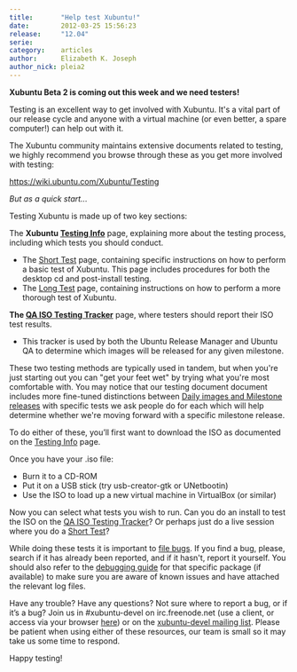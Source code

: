 ```yaml
---
title:       "Help test Xubuntu!"
date:        2012-03-25 15:56:23
release:     "12.04"
serie:       
category:    articles
author:      Elizabeth K. Joseph
author_nick: pleia2
---
```


**Xubuntu Beta 2 is coming out this week and we need testers!**

Testing is an excellent way to get involved with Xubuntu. It's a vital part of our release cycle and anyone with a virtual machine (or even better, a spare computer!) can help out with it.

The Xubuntu community maintains extensive documents related to testing, we highly recommend you browse through these as you get more involved with testing:

<https://wiki.ubuntu.com/Xubuntu/Testing>

*But as a quick start...*

Testing Xubuntu is made up of two key sections:

The **Xubuntu [Testing Info](https://wiki.ubuntu.com/Xubuntu/Testing/TestingInfo)** page, explaining more about the testing process, including which tests you should conduct.

- The [Short Test](https://wiki.ubuntu.com/Xubuntu/Testing/TestingInfo/Short) page, containing specific instructions on how to perform a basic test of Xubuntu. This page includes procedures for both the desktop cd and post-install testing.
- The [Long Test](https://wiki.ubuntu.com/Xubuntu/Testing/TestingInfo/Long) page, containing instructions on how to perform a more thorough test of Xubuntu.

**The [QA ISO Testing Tracker](http://iso.qa.ubuntu.com/qatracker/build/xubuntu/all)** page, where testers should report their ISO test results.

- This tracker is used by both the Ubuntu Release Manager and Ubuntu QA to determine which images will be released for any given milestone.

These two testing methods are typically used in tandem, but when you're just starting out you can "get your feet wet" by trying what you're most comfortable with. You may notice that our testing document document includes more fine-tuned distinctions between [Daily images and Milestone releases](https://wiki.ubuntu.com/Xubuntu/Testing/TestingInfo#Daily_images_and_Milestone_releases) with specific tests we ask people do for each which will help determine whether we're moving forward with a specific milestone release.

To do either of these, you’ll first want to download the ISO as documented on the [Testing Info](https://wiki.ubuntu.com/Xubuntu/Testing/TestingInfo) page.

Once you have your .iso file:

- Burn it to a CD-ROM
- Put it on a USB stick (try usb-creator-gtk or UNetbootin)
- Use the ISO to load up a new virtual machine in VirtualBox (or similar)

Now you can select what tests you wish to run. Can you do an install to test the ISO on the [QA ISO Testing Tracker](http://iso.qa.ubuntu.com/qatracker/build/xubuntu/all)? Or perhaps just do a live session where you do a [Short Test](https://wiki.ubuntu.com/Xubuntu/Testing/TestingInfo/Short)?

While doing these tests it is important to [file bugs](https://help.ubuntu.com/community/ReportingBugs). If you find a bug, please, search if it has already been reported, and if it hasn't, report it yourself. You should also refer to the [debugging guide](https://wiki.ubuntu.com/DebuggingProcedures) for that specific package (if available) to make sure you are aware of known issues and have attached the relevant log files.

Have any trouble? Have any questions? Not sure where to report a bug, or if it’s a bug? Join us in #xubuntu-devel on irc.freenode.net (use a client, or access via your browser [here](http://webchat.freenode.net/?channels=xubuntu-devel)) or on the [xubuntu-devel mailing list](https://lists.ubuntu.com/mailman/listinfo/xubuntu-devel). Please be patient when using either of these resources, our team is small so it may take us some time to respond.

Happy testing!
